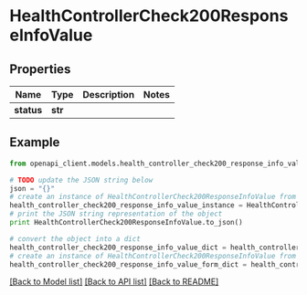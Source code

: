 # HealthControllerCheck200ResponseInfoValue


## Properties

Name | Type | Description | Notes
------------ | ------------- | ------------- | -------------
**status** | **str** |  | 

## Example

```python
from openapi_client.models.health_controller_check200_response_info_value import HealthControllerCheck200ResponseInfoValue

# TODO update the JSON string below
json = "{}"
# create an instance of HealthControllerCheck200ResponseInfoValue from a JSON string
health_controller_check200_response_info_value_instance = HealthControllerCheck200ResponseInfoValue.from_json(json)
# print the JSON string representation of the object
print HealthControllerCheck200ResponseInfoValue.to_json()

# convert the object into a dict
health_controller_check200_response_info_value_dict = health_controller_check200_response_info_value_instance.to_dict()
# create an instance of HealthControllerCheck200ResponseInfoValue from a dict
health_controller_check200_response_info_value_form_dict = health_controller_check200_response_info_value.from_dict(health_controller_check200_response_info_value_dict)
```
[[Back to Model list]](../README.md#documentation-for-models) [[Back to API list]](../README.md#documentation-for-api-endpoints) [[Back to README]](../README.md)


